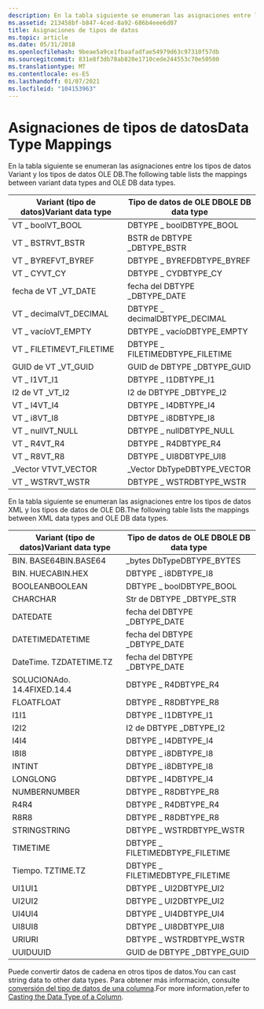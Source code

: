 ```yaml
---
description: En la tabla siguiente se enumeran las asignaciones entre los tipos de datos Variant y los tipos de datos OLE DB.
ms.assetid: 213458bf-b847-4ced-8a92-686b4eee6d07
title: Asignaciones de tipos de datos
ms.topic: article
ms.date: 05/31/2018
ms.openlocfilehash: 9beae5a9ce1fbaafadfae54979d63c97310f57db
ms.sourcegitcommit: 831e8f3db78ab820e1710cede244553c70e50500
ms.translationtype: MT
ms.contentlocale: es-ES
ms.lasthandoff: 01/07/2021
ms.locfileid: "104153963"
---
```

# <a name="data-type-mappings"></a><span data-ttu-id="37853-103">Asignaciones de tipos de datos</span><span class="sxs-lookup"><span data-stu-id="37853-103">Data Type Mappings</span></span>

<span data-ttu-id="37853-104">En la tabla siguiente se enumeran las asignaciones entre los tipos de datos Variant y los tipos de datos OLE DB.</span><span class="sxs-lookup"><span data-stu-id="37853-104">The following table lists the mappings between variant data types and OLE DB data types.</span></span>




| <span data-ttu-id="37853-105">Variant (tipo de datos)</span><span class="sxs-lookup"><span data-stu-id="37853-105">Variant data type</span></span> | <span data-ttu-id="37853-106">Tipo de datos de OLE DB</span><span class="sxs-lookup"><span data-stu-id="37853-106">OLE DB data type</span></span> |
|-------------------|------------------|
| <span data-ttu-id="37853-107">VT \_ bool</span><span class="sxs-lookup"><span data-stu-id="37853-107">VT\_BOOL</span></span>          | <span data-ttu-id="37853-108">DBTYPE \_ bool</span><span class="sxs-lookup"><span data-stu-id="37853-108">DBTYPE\_BOOL</span></span>     |
| <span data-ttu-id="37853-109">VT \_ BSTR</span><span class="sxs-lookup"><span data-stu-id="37853-109">VT\_BSTR</span></span>          | <span data-ttu-id="37853-110">BSTR de DBTYPE \_</span><span class="sxs-lookup"><span data-stu-id="37853-110">DBTYPE\_BSTR</span></span>     |
| <span data-ttu-id="37853-111">VT \_ BYREF</span><span class="sxs-lookup"><span data-stu-id="37853-111">VT\_BYREF</span></span>         | <span data-ttu-id="37853-112">DBTYPE \_ BYREF</span><span class="sxs-lookup"><span data-stu-id="37853-112">DBTYPE\_BYREF</span></span>    |
| <span data-ttu-id="37853-113">VT \_ CY</span><span class="sxs-lookup"><span data-stu-id="37853-113">VT\_CY</span></span>            | <span data-ttu-id="37853-114">DBTYPE \_ CY</span><span class="sxs-lookup"><span data-stu-id="37853-114">DBTYPE\_CY</span></span>       |
| <span data-ttu-id="37853-115">fecha de VT \_</span><span class="sxs-lookup"><span data-stu-id="37853-115">VT\_DATE</span></span>          | <span data-ttu-id="37853-116">fecha del DBTYPE \_</span><span class="sxs-lookup"><span data-stu-id="37853-116">DBTYPE\_DATE</span></span>     |
| <span data-ttu-id="37853-117">VT \_ decimal</span><span class="sxs-lookup"><span data-stu-id="37853-117">VT\_DECIMAL</span></span>       | <span data-ttu-id="37853-118">DBTYPE \_ decimal</span><span class="sxs-lookup"><span data-stu-id="37853-118">DBTYPE\_DECIMAL</span></span>  |
| <span data-ttu-id="37853-119">VT \_ vacío</span><span class="sxs-lookup"><span data-stu-id="37853-119">VT\_EMPTY</span></span>         | <span data-ttu-id="37853-120">DBTYPE \_ vacío</span><span class="sxs-lookup"><span data-stu-id="37853-120">DBTYPE\_EMPTY</span></span>    |
| <span data-ttu-id="37853-121">VT \_ FILETIME</span><span class="sxs-lookup"><span data-stu-id="37853-121">VT\_FILETIME</span></span>      | <span data-ttu-id="37853-122">DBTYPE \_ FILETIME</span><span class="sxs-lookup"><span data-stu-id="37853-122">DBTYPE\_FILETIME</span></span> |
| <span data-ttu-id="37853-123">GUID de VT \_</span><span class="sxs-lookup"><span data-stu-id="37853-123">VT\_GUID</span></span>          | <span data-ttu-id="37853-124">GUID de DBTYPE \_</span><span class="sxs-lookup"><span data-stu-id="37853-124">DBTYPE\_GUID</span></span>     |
| <span data-ttu-id="37853-125">VT \_ I1</span><span class="sxs-lookup"><span data-stu-id="37853-125">VT\_I1</span></span>            | <span data-ttu-id="37853-126">DBTYPE \_ I1</span><span class="sxs-lookup"><span data-stu-id="37853-126">DBTYPE\_I1</span></span>       |
| <span data-ttu-id="37853-127">I2 de VT \_</span><span class="sxs-lookup"><span data-stu-id="37853-127">VT\_I2</span></span>            | <span data-ttu-id="37853-128">I2 de DBTYPE \_</span><span class="sxs-lookup"><span data-stu-id="37853-128">DBTYPE\_I2</span></span>       |
| <span data-ttu-id="37853-129">VT \_ I4</span><span class="sxs-lookup"><span data-stu-id="37853-129">VT\_I4</span></span>            | <span data-ttu-id="37853-130">DBTYPE \_ I4</span><span class="sxs-lookup"><span data-stu-id="37853-130">DBTYPE\_I4</span></span>       |
| <span data-ttu-id="37853-131">VT \_ i8</span><span class="sxs-lookup"><span data-stu-id="37853-131">VT\_I8</span></span>            | <span data-ttu-id="37853-132">DBTYPE \_ i8</span><span class="sxs-lookup"><span data-stu-id="37853-132">DBTYPE\_I8</span></span>       |
| <span data-ttu-id="37853-133">VT \_ null</span><span class="sxs-lookup"><span data-stu-id="37853-133">VT\_NULL</span></span>          | <span data-ttu-id="37853-134">DBTYPE \_ null</span><span class="sxs-lookup"><span data-stu-id="37853-134">DBTYPE\_NULL</span></span>     |
| <span data-ttu-id="37853-135">VT \_ R4</span><span class="sxs-lookup"><span data-stu-id="37853-135">VT\_R4</span></span>            | <span data-ttu-id="37853-136">DBTYPE \_ R4</span><span class="sxs-lookup"><span data-stu-id="37853-136">DBTYPE\_R4</span></span>       |
| <span data-ttu-id="37853-137">VT \_ R8</span><span class="sxs-lookup"><span data-stu-id="37853-137">VT\_R8</span></span>            | <span data-ttu-id="37853-138">DBTYPE \_ UI8</span><span class="sxs-lookup"><span data-stu-id="37853-138">DBTYPE\_UI8</span></span>      |
| <span data-ttu-id="37853-139">\_Vector VT</span><span class="sxs-lookup"><span data-stu-id="37853-139">VT\_VECTOR</span></span>        | <span data-ttu-id="37853-140">\_Vector DbType</span><span class="sxs-lookup"><span data-stu-id="37853-140">DBTYPE\_VECTOR</span></span>   |
| <span data-ttu-id="37853-141">VT \_ WSTR</span><span class="sxs-lookup"><span data-stu-id="37853-141">VT\_WSTR</span></span>          | <span data-ttu-id="37853-142">DBTYPE \_ WSTR</span><span class="sxs-lookup"><span data-stu-id="37853-142">DBTYPE\_WSTR</span></span>     |



 

<span data-ttu-id="37853-143">En la tabla siguiente se enumeran las asignaciones entre los tipos de datos XML y los tipos de datos de OLE DB.</span><span class="sxs-lookup"><span data-stu-id="37853-143">The following table lists the mappings between XML data types and OLE DB data types.</span></span>



| <span data-ttu-id="37853-144">Variant (tipo de datos)</span><span class="sxs-lookup"><span data-stu-id="37853-144">Variant data type</span></span> | <span data-ttu-id="37853-145">Tipo de datos de OLE DB</span><span class="sxs-lookup"><span data-stu-id="37853-145">OLE DB data type</span></span> |
|-------------------|------------------|
| <span data-ttu-id="37853-146">BIN. BASE64</span><span class="sxs-lookup"><span data-stu-id="37853-146">BIN.BASE64</span></span>        | <span data-ttu-id="37853-147">\_bytes DbType</span><span class="sxs-lookup"><span data-stu-id="37853-147">DBTYPE\_BYTES</span></span>    |
| <span data-ttu-id="37853-148">BIN. HUECA</span><span class="sxs-lookup"><span data-stu-id="37853-148">BIN.HEX</span></span>           | <span data-ttu-id="37853-149">DBTYPE \_ i8</span><span class="sxs-lookup"><span data-stu-id="37853-149">DBTYPE\_I8</span></span>       |
| <span data-ttu-id="37853-150">BOOLEAN</span><span class="sxs-lookup"><span data-stu-id="37853-150">BOOLEAN</span></span>           | <span data-ttu-id="37853-151">DBTYPE \_ bool</span><span class="sxs-lookup"><span data-stu-id="37853-151">DBTYPE\_BOOL</span></span>     |
| <span data-ttu-id="37853-152">CHAR</span><span class="sxs-lookup"><span data-stu-id="37853-152">CHAR</span></span>              | <span data-ttu-id="37853-153">Str de DBTYPE \_</span><span class="sxs-lookup"><span data-stu-id="37853-153">DBTYPE\_STR</span></span>      |
| <span data-ttu-id="37853-154">DATE</span><span class="sxs-lookup"><span data-stu-id="37853-154">DATE</span></span>              | <span data-ttu-id="37853-155">fecha del DBTYPE \_</span><span class="sxs-lookup"><span data-stu-id="37853-155">DBTYPE\_DATE</span></span>     |
| <span data-ttu-id="37853-156">DATETIME</span><span class="sxs-lookup"><span data-stu-id="37853-156">DATETIME</span></span>          | <span data-ttu-id="37853-157">fecha del DBTYPE \_</span><span class="sxs-lookup"><span data-stu-id="37853-157">DBTYPE\_DATE</span></span>     |
| <span data-ttu-id="37853-158">DateTime. TZ</span><span class="sxs-lookup"><span data-stu-id="37853-158">DATETIME.TZ</span></span>       | <span data-ttu-id="37853-159">fecha del DBTYPE \_</span><span class="sxs-lookup"><span data-stu-id="37853-159">DBTYPE\_DATE</span></span>     |
| <span data-ttu-id="37853-160">SOLUCIONAdo. 14.4</span><span class="sxs-lookup"><span data-stu-id="37853-160">FIXED.14.4</span></span>        | <span data-ttu-id="37853-161">DBTYPE \_ R4</span><span class="sxs-lookup"><span data-stu-id="37853-161">DBTYPE\_R4</span></span>       |
| <span data-ttu-id="37853-162">FLOAT</span><span class="sxs-lookup"><span data-stu-id="37853-162">FLOAT</span></span>             | <span data-ttu-id="37853-163">DBTYPE \_ R8</span><span class="sxs-lookup"><span data-stu-id="37853-163">DBTYPE\_R8</span></span>       |
| <span data-ttu-id="37853-164">I1</span><span class="sxs-lookup"><span data-stu-id="37853-164">I1</span></span>                | <span data-ttu-id="37853-165">DBTYPE \_ I1</span><span class="sxs-lookup"><span data-stu-id="37853-165">DBTYPE\_I1</span></span>       |
| <span data-ttu-id="37853-166">I2</span><span class="sxs-lookup"><span data-stu-id="37853-166">I2</span></span>                | <span data-ttu-id="37853-167">I2 de DBTYPE \_</span><span class="sxs-lookup"><span data-stu-id="37853-167">DBTYPE\_I2</span></span>       |
| <span data-ttu-id="37853-168">I4</span><span class="sxs-lookup"><span data-stu-id="37853-168">I4</span></span>                | <span data-ttu-id="37853-169">DBTYPE \_ I4</span><span class="sxs-lookup"><span data-stu-id="37853-169">DBTYPE\_I4</span></span>       |
| <span data-ttu-id="37853-170">I8</span><span class="sxs-lookup"><span data-stu-id="37853-170">I8</span></span>                | <span data-ttu-id="37853-171">DBTYPE \_ i8</span><span class="sxs-lookup"><span data-stu-id="37853-171">DBTYPE\_I8</span></span>       |
| <span data-ttu-id="37853-172">INT</span><span class="sxs-lookup"><span data-stu-id="37853-172">INT</span></span>               | <span data-ttu-id="37853-173">DBTYPE \_ i8</span><span class="sxs-lookup"><span data-stu-id="37853-173">DBTYPE\_I8</span></span>       |
| <span data-ttu-id="37853-174">LONG</span><span class="sxs-lookup"><span data-stu-id="37853-174">LONG</span></span>              | <span data-ttu-id="37853-175">DBTYPE \_ I4</span><span class="sxs-lookup"><span data-stu-id="37853-175">DBTYPE\_I4</span></span>       |
| <span data-ttu-id="37853-176">NUMBER</span><span class="sxs-lookup"><span data-stu-id="37853-176">NUMBER</span></span>            | <span data-ttu-id="37853-177">DBTYPE \_ R8</span><span class="sxs-lookup"><span data-stu-id="37853-177">DBTYPE\_R8</span></span>       |
| <span data-ttu-id="37853-178">R4</span><span class="sxs-lookup"><span data-stu-id="37853-178">R4</span></span>                | <span data-ttu-id="37853-179">DBTYPE \_ R4</span><span class="sxs-lookup"><span data-stu-id="37853-179">DBTYPE\_R4</span></span>       |
| <span data-ttu-id="37853-180">R8</span><span class="sxs-lookup"><span data-stu-id="37853-180">R8</span></span>                | <span data-ttu-id="37853-181">DBTYPE \_ R8</span><span class="sxs-lookup"><span data-stu-id="37853-181">DBTYPE\_R8</span></span>       |
| <span data-ttu-id="37853-182">STRING</span><span class="sxs-lookup"><span data-stu-id="37853-182">STRING</span></span>            | <span data-ttu-id="37853-183">DBTYPE \_ WSTR</span><span class="sxs-lookup"><span data-stu-id="37853-183">DBTYPE\_WSTR</span></span>     |
| <span data-ttu-id="37853-184">TIME</span><span class="sxs-lookup"><span data-stu-id="37853-184">TIME</span></span>              | <span data-ttu-id="37853-185">DBTYPE \_ FILETIME</span><span class="sxs-lookup"><span data-stu-id="37853-185">DBTYPE\_FILETIME</span></span> |
| <span data-ttu-id="37853-186">Tiempo. TZ</span><span class="sxs-lookup"><span data-stu-id="37853-186">TIME.TZ</span></span>           | <span data-ttu-id="37853-187">DBTYPE \_ FILETIME</span><span class="sxs-lookup"><span data-stu-id="37853-187">DBTYPE\_FILETIME</span></span> |
| <span data-ttu-id="37853-188">UI1</span><span class="sxs-lookup"><span data-stu-id="37853-188">UI1</span></span>               | <span data-ttu-id="37853-189">DBTYPE \_ UI2</span><span class="sxs-lookup"><span data-stu-id="37853-189">DBTYPE\_UI2</span></span>      |
| <span data-ttu-id="37853-190">UI2</span><span class="sxs-lookup"><span data-stu-id="37853-190">UI2</span></span>               | <span data-ttu-id="37853-191">DBTYPE \_ UI2</span><span class="sxs-lookup"><span data-stu-id="37853-191">DBTYPE\_UI2</span></span>      |
| <span data-ttu-id="37853-192">UI4</span><span class="sxs-lookup"><span data-stu-id="37853-192">UI4</span></span>               | <span data-ttu-id="37853-193">DBTYPE \_ UI4</span><span class="sxs-lookup"><span data-stu-id="37853-193">DBTYPE\_UI4</span></span>      |
| <span data-ttu-id="37853-194">UI8</span><span class="sxs-lookup"><span data-stu-id="37853-194">UI8</span></span>               | <span data-ttu-id="37853-195">DBTYPE \_ UI8</span><span class="sxs-lookup"><span data-stu-id="37853-195">DBTYPE\_UI8</span></span>      |
| <span data-ttu-id="37853-196">URI</span><span class="sxs-lookup"><span data-stu-id="37853-196">URI</span></span>               | <span data-ttu-id="37853-197">DBTYPE \_ WSTR</span><span class="sxs-lookup"><span data-stu-id="37853-197">DBTYPE\_WSTR</span></span>     |
| <span data-ttu-id="37853-198">UUID</span><span class="sxs-lookup"><span data-stu-id="37853-198">UUID</span></span>              | <span data-ttu-id="37853-199">GUID de DBTYPE \_</span><span class="sxs-lookup"><span data-stu-id="37853-199">DBTYPE\_GUID</span></span>     |



 

<span data-ttu-id="37853-200">Puede convertir datos de cadena en otros tipos de datos.</span><span class="sxs-lookup"><span data-stu-id="37853-200">You can cast string data to other data types.</span></span> <span data-ttu-id="37853-201">Para obtener más información, consulte [conversión del tipo de datos de una columna](-search-sql-castingdatacolumntype.md).</span><span class="sxs-lookup"><span data-stu-id="37853-201">For more information,refer to [Casting the Data Type of a Column](-search-sql-castingdatacolumntype.md).</span></span>

 

 




